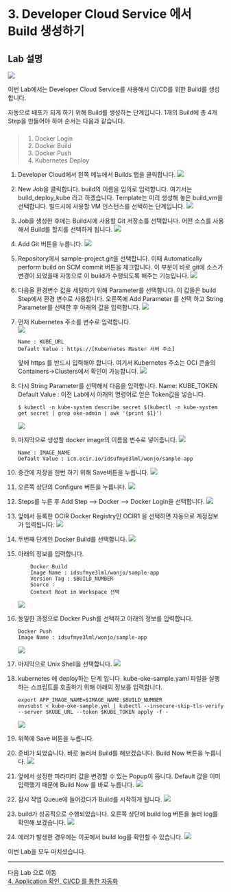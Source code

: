 # 3. Developer Cloud Service 에서 Build 생성하기
## Lab 설명
![](images/scene3.png)

이번 Lab에서는 Developer Cloud Service를 사용해서 CI/CD를 위한 Build를 생성합니다.

자동으로 배포가 되게 하기 위해 Build를 생성하는 단계입니다. 1개의 Build에 총 4개 Step을 만들어야 하며 순서는 다음과 같습니다.
###
> 1. Docker Login
> 2. Docker Build
> 3. Docker Push 
> 4. Kubernetes Deploy


1. Developer Cloud에서 왼쪽 메뉴에서 Builds 탭을 클릭합니다.
![](images/devcs_build1.png)

1. New Job을 클릭합니다. build의 이름을 임의로 입력합니다. 여기서는 build_deploy_kube 라고 하겠습니다. Template는 미리 생성해 놓은 build_vm을 선택합니다. 
   빌드시에 사용할 VM 인스턴스를 선택하는 단계입니다.
![](images/devcs_build2.png)


1. Job을 생성한 후에는 Build시에 사용할 Git 저장소를 선택합니다. 어떤 소스를 사용해서 Build를 할지를 선택하게 됩니다.
![](images/devcs_addgit1.png)

1. Add Git 버튼을 누릅니다.
![](images/devcs_addgit2.png)
1. Repository에서 sample-project.git을 선택합니다. 이때 Automatically perform build on SCM commit 버튼을 체크합니다. 이 부분이 바로 git에 소스가 변경이 되었을때 자동으로 이 build가 수행되도록 해주는 기능입니다.
![](images/devcs_addgit3.png)

1. 다음올 환경변수 값을 세팅하기 위해 Parameter를 선택합니다. 이 값들은 build Step에서 환경 변수로 사용합니다.
   오른쪽에 Add Parameter 를 선택 하고 String Parameter를 선택한 후 아래의 값을 입력합니다.
    ![](images/devcs_param1.png)

1. 먼저 Kubernetes 주소를 변수로 입력합니다.   
    ![](images/devcs_param2.png)
    ```
    Name : KUBE_URL
    Default Value : https://[Kubernetes Master 서버 주소]
    ```
    앞에 https 를 반드시 입력해야 합니다.
    여기서 Kubernetes 주소는 OCI 콘솔의 Containers->Clusters에서 확인이 가능합니다.
    ![](images/devcs_param21.png)

1. 다시 String Parameter를 선택해서 다음을 입력합니다.
    Name: KUBE_TOKEN
    Default Value : 이전 Lab에서 아래의 명령어로 얻은 Token값을 넣습니다.
    ```
    $ kubectl -n kube-system describe secret $(kubectl -n kube-system get secret | grep oke-admin | awk '{print $1}')
    ```
    ![](images/devcs_param3.png)

1. 마지막으로 생성할 docker image의 이름을 변수로 넣어줍니다.
    ![](images/devcs_param4.png)
    ```
    Name : IMAGE_NAME
    Default Value : icn.ocir.io/idsufmye3lml/wonjo/sample-app 
    ```
1. 중간에 저장을 한번 하기 위해 Save버튼을 누릅니다.
![](images/devcs_param.png)

1. 오른쪽 상단의 Configure 버튼을 누릅니다.
   ![](images/devcs_configure.png)

1. Steps를 누른 후 Add Step --> Docker --> Docker Login을 선택합니다.
    ![](images/devcs_step_dockerlogin1.png)

1. 앞에서 등록한 OCIR Docker Registry인 OCIR1 을 선택하면 자동으로 계정정보가 입력됩니다.
    ![](images/devcs_step_dockerlogin2.png)

1. 두번째 단계인 Docker Build를 선택합니다. 
    ![](images/devcs_step_dockerbuild1.png)

1. 아래의 정보를 입력합니다.
    ```
        Docker Build
        Image Name : idsufmye3lml/wonjo/sample-app
        Version Tag : $BUILD_NUMBER
        Source : 
        Context Root in Workspace 선택
    ```
    ![](images/devcs_step_dockerbuild2.png)    

1. 동일한 과정으로 Docker Push를 선택하고 아래의 정보를 입력합니다. 
    ```
    Docker Push
    Image Name : idsufmye3lml/wonjo/sample-app
    ```
    ![](images/devcs_step_dockerbuild3.png)

1. 마지막으로 Unix Shell을 선택합니다.
   ![](images/devcs_step_shell1.png)

1. kubernetes 에 deploy하는 단계 입니다. kube-oke-sample.yaml 파일을 실행하는 스크립트를 호출하기 위해 아래의 정보를 입력합니다.  
    ```
    export APP_IMAGE_NAME=$IMAGE_NAME:$BUILD_NUMBER
    envsubst < kube-oke-sample.yml | kubectl --insecure-skip-tls-verify --server $KUBE_URL --token $KUBE_TOKEN apply -f -
    ```
    
    ![](images/devcs_step_shell2.png)
2. 위쪽에 Save 버튼을 누릅니다.

3. 준비가 되었습니다. 바로 눌러서 Build를 해보겠습니다. Build Now 버튼을 누릅니다.
   ![](images/devcs_step_buildnow.png)
4. 앞에서 설정한 파라미터 값을 변경할 수 있는 Popup이 뜹니다. Default 값을 이미 입력했기 때문에 Build Now 를 바로 누릅니다.
    ![](images/devcs_step_buildnow2.png)

5. 잠시 작업 Queue에 들어갔다가 Build를 시작하게 됩니다.
    ![](images/devcs_step_buildnow3.png)

1. build가 성공적으로 수행되었습니다. 오른쪽 상단에 build log 버튼을 눌러 log를 확인해 보겠습니다.
    ![](images/devcs_buildok.png)

1. 에러가 발생한 경우에는 이곳에서 build log를 확인할 수 있습니다. 
    ![](images/devcs_buildlog.png)


이번 Lab을 모두 마치셨습니다.

----
다음 Lab 으로 이동  
[4. Application 확인, CI/CD 를 통한 자동화](./app.md)
